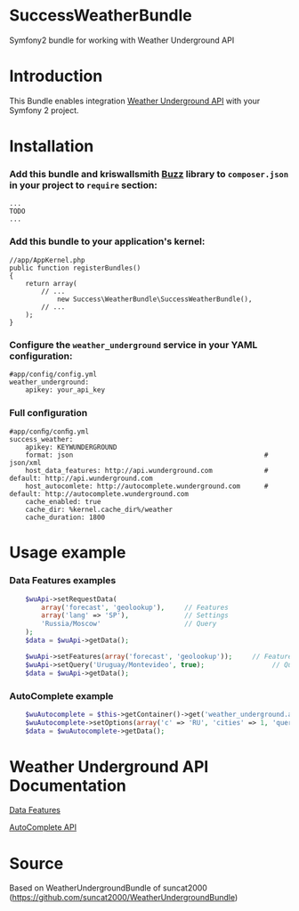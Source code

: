 SuccessWeatherBundle
=============

Symfony2 bundle for working with Weather Underground API

Introduction
============

This Bundle enables integration [Weather Underground API](http://www.wunderground.com/weather/api/d/docs) with your Symfony 2 project.

Installation
============

### Add this bundle and kriswallsmith [Buzz](https://github.com/kriswallsmith/Buzz) library to `composer.json` in your project to `require` section:

````
...
TODO
...
````

### Add this bundle to your application's kernel:

````
//app/AppKernel.php
public function registerBundles()
{
    return array(
        // ...
            new Success\WeatherBundle\SuccessWeatherBundle(),
        // ...
    );
}
````

### Configure the `weather_underground` service in your YAML configuration:

````
#app/config/config.yml
weather_underground:
    apikey: your_api_key
````
### Full conﬁguration

````
#app/conﬁg/conﬁg.yml
success_weather:
    apikey: KEYWUNDERGROUND
    format: json                                                # json/xml
    host_data_features: http://api.wunderground.com             # default: http://api.wunderground.com
    host_autocomlete: http://autocomplete.wunderground.com      # default: http://autocomplete.wunderground.com
    cache_enabled: true
    cache_dir: %kernel.cache_dir%/weather
    cache_duration: 1800
````

Usage example
============

### Data Features examples

``` php
    $wuApi->setRequestData(
        array('forecast', 'geolookup'),     // Features
        array('lang' => 'SP'),              // Settings
        'Russia/Moscow'                     // Query
    );
    $data = $wuApi->getData();
```

``` php
    $wuApi->setFeatures(array('forecast', 'geolookup'));     // Features
    $wuApi->setQuery('Uruguay/Montevideo', true);                 // Query
    $data = $wuApi->getData();
```

### AutoComplete example

``` php
    $wuAutocomplete = $this->getContainer()->get('weather_underground.autocomplete');
    $wuAutocomplete->setOptions(array('c' => 'RU', 'cities' => 1, 'query' => 'Mosc'));
    $data = $wuAutocomplete->getData();
```

Weather Underground API Documentation
============

[Data Features](http://www.wunderground.com/weather/api/d/docs?d=data/index)

[AutoComplete API](http://www.wunderground.com/weather/api/d/docs?d=autocomplete-api)

Source
============
Based on WeatherUndergroundBundle of suncat2000  (https://github.com/suncat2000/WeatherUndergroundBundle)
